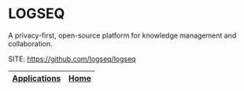 # LOGSEQ
 
 A privacy-first, open-source platform for knowledge management 
 and collaboration.
 
 SITE: https://github.com/logseq/logseq

 | [Applications](https://portable-linux-apps.github.io/apps.html) | [Home](https://portable-linux-apps.github.io)
 | --- | --- |
